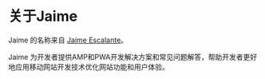 # 关于Jaime

Jaime 的名称来自 [Jaime Escalante](https://en.wikipedia.org/wiki/Jaime_Escalante)。

Jaime 为开发者提供AMP和PWA开发解决方案和常见问题解答，帮助开发者更好地应用移动网站开发技术优化网站功能和用户体验。
